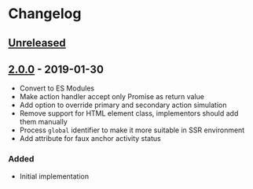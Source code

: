 # Changelog

## [Unreleased][]

## [2.0.0][] - 2019-01-30

- Convert to ES Modules
- Make action handler accept only Promise as return value
- Add option to override primary and secondary action simulation
- Remove support for HTML element class, implementors should add them manually
- Process `global` identifier to make it more suitable in SSR environment
- Add attribute for faux anchor activity status

### Added

- Initial implementation


[Unreleased]: https://github.com/niksy/faux-anchor/compare/v2.0.0...HEAD
[2.0.0]: https://github.com/niksy/faux-anchor/tree/v2.0.0
